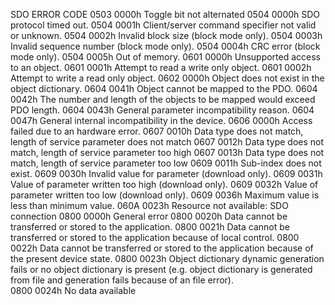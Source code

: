 SDO ERROR CODE
0503 0000h	Toggle bit not alternated
0504 0000h	SDO protocol timed out.
0504 0001h	Client/server command specifier not valid or unknown.
0504 0002h	Invalid block size (block mode only).
0504 0003h	Invalid sequence number (block mode only).
0504 0004h	CRC error (block mode only).
0504 0005h	Out of memory.
0601 0000h	Unsupported access to an object.
0601 0001h	Attempt to read a write only object.
0601 0002h	Attempt to write a read only object.
0602 0000h	Object does not exist in the object dictionary.
0604 0041h	Object cannot be mapped to the PDO.
0604 0042h	The number and length of the objects to be mapped would exceed PDO length.
0604 0043h	General parameter incompatibility reason.
0604 0047h	General internal incompatibility in the device.
0606 0000h	Access failed due to an hardware error.
0607 0010h	Data type does not match, length of service parameter does not match
0607 0012h	Data type does not match, length of service parameter too high
0607 0013h	Data type does not match, length of service parameter too low
0609 0011h	Sub-index does not exist.
0609 0030h	Invalid value for parameter (download only).
0609 0031h	Value of parameter written too high (download only).
0609 0032h	Value of parameter written too low (download only).
0609 0036h	Maximum value is less than minimum value.
060A 0023h	Resource not available: SDO connection
0800 0000h	General error
0800 0020h	Data cannot be transferred or stored to the application.
0800 0021h	Data cannot be transferred or stored to the application because of local control.
0800 0022h	Data cannot be transferred or stored to the application because of the present device state.
0800 0023h	Object dictionary dynamic generation fails or no object dictionary is present (e.g.				object dictionary is generated from file and generation fails because of an file error).				
0800 0024h	No data available
